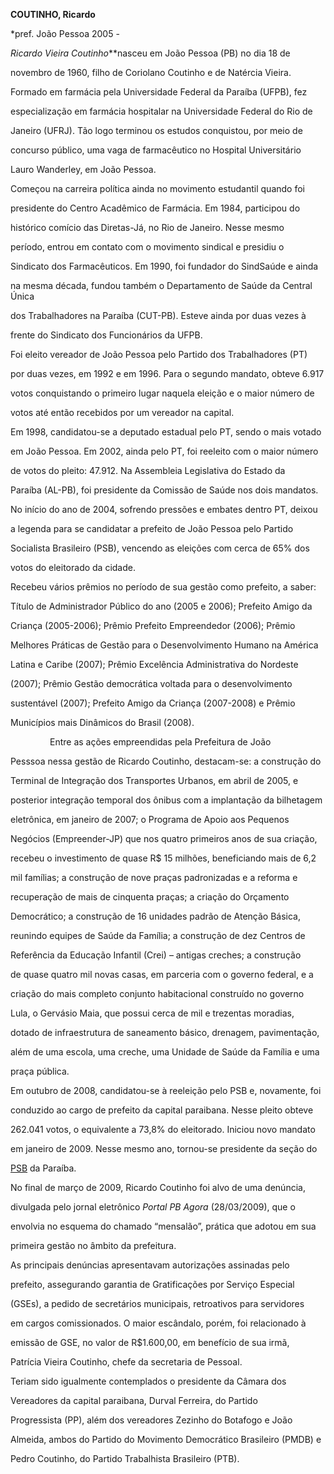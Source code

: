 **COUTINHO, Ricardo**



\*pref. João Pessoa 2005 -



*Ricardo Vieira Coutinho***nasceu em João Pessoa (PB) no dia 18 de

novembro de 1960, filho de Coriolano Coutinho e de Natércia Vieira.



Formado em farmácia pela Universidade Federal da Paraíba (UFPB), fez

especialização em farmácia hospitalar na Universidade Federal do Rio de

Janeiro (UFRJ). Tão logo terminou os estudos conquistou, por meio de

concurso público, uma vaga de farmacêutico no Hospital Universitário

Lauro Wanderley, em João Pessoa.



Começou na carreira política ainda no movimento estudantil quando foi

presidente do Centro Acadêmico de Farmácia. Em 1984, participou do

histórico comício das Diretas-Já, no Rio de Janeiro. Nesse mesmo

período, entrou em contato com o movimento sindical e presidiu o

Sindicato dos Farmacêuticos. Em 1990, foi fundador do SindSaúde e ainda

na mesma década, fundou também o Departamento de Saúde da Central Única

dos Trabalhadores na Paraíba (CUT-PB). Esteve ainda por duas vezes à

frente do Sindicato dos Funcionários da UFPB.



Foi eleito vereador de João Pessoa pelo Partido dos Trabalhadores (PT)

por duas vezes, em 1992 e em 1996. Para o segundo mandato, obteve 6.917

votos conquistando o primeiro lugar naquela eleição e o maior número de

votos até então recebidos por um vereador na capital.



Em 1998, candidatou-se a deputado estadual pelo PT, sendo o mais votado

em João Pessoa. Em 2002, ainda pelo PT, foi reeleito com o maior número

de votos do pleito: 47.912. Na Assembleia Legislativa do Estado da

Paraíba (AL-PB), foi presidente da Comissão de Saúde nos dois mandatos.



No início do ano de 2004, sofrendo pressões e embates dentro PT, deixou

a legenda para se candidatar a prefeito de João Pessoa pelo Partido

Socialista Brasileiro (PSB), vencendo as eleições com cerca de 65% dos

votos do eleitorado da cidade.



Recebeu vários prêmios no período de sua gestão como prefeito, a saber:

Título de Administrador Público do ano (2005 e 2006); Prefeito Amigo da

Criança (2005-2006); Prêmio Prefeito Empreendedor (2006); Prêmio

Melhores Práticas de Gestão para o Desenvolvimento Humano na América

Latina e Caribe (2007); Prêmio Excelência Administrativa do Nordeste

(2007); Prêmio Gestão democrática voltada para o desenvolvimento

sustentável (2007); Prefeito Amigo da Criança (2007-2008) e Prêmio

Municípios mais Dinâmicos do Brasil (2008).



                Entre as ações empreendidas pela Prefeitura de João

Pesssoa nessa gestão de Ricardo Coutinho, destacam-se: a construção do

Terminal de Integração dos Transportes Urbanos, em abril de 2005, e

posterior integração temporal dos ônibus com a implantação da bilhetagem

eletrônica, em janeiro de 2007; o Programa de Apoio aos Pequenos

Negócios (Empreender-JP) que nos quatro primeiros anos de sua criação,

recebeu o investimento de quase R\$ 15 milhões, beneficiando mais de 6,2

mil famílias; a construção de nove praças padronizadas e a reforma e

recuperação de mais de cinquenta praças; a criação do Orçamento

Democrático; a construção de 16 unidades padrão de Atenção Básica,

reunindo equipes de Saúde da Família; a construção de dez Centros de

Referência da Educação Infantil (Crei) – antigas creches; a construção

de quase quatro mil novas casas, em parceria com o governo federal, e a

criação do mais completo conjunto habitacional construído no governo

Lula, o Gervásio Maia, que possui cerca de mil e trezentas moradias,

dotado de infraestrutura de saneamento básico, drenagem, pavimentação,

além de uma escola, uma creche, uma Unidade de Saúde da Família e uma

praça pública.



Em outubro de 2008, candidatou-se à reeleição pelo PSB e, novamente, foi

conduzido ao cargo de prefeito da capital paraibana. Nesse pleito obteve

262.041 votos, o equivalente a 73,8% do eleitorado. Iniciou novo mandato

em janeiro de 2009. Nesse mesmo ano, tornou-se presidente da seção do

[PSB](http://pt.wikipedia.org/wiki/PSB "PSB") da Paraíba.



No final de março de 2009, Ricardo Coutinho foi alvo de uma denúncia,

divulgada pelo jornal eletrônico *Portal PB Agora* (28/03/2009), que o

envolvia no esquema do chamado “mensalão”, prática que adotou em sua

primeira gestão no âmbito da prefeitura.



As principais denúncias apresentavam autorizações assinadas pelo

prefeito, assegurando garantia de Gratificações por Serviço Especial

(GSEs), a pedido de secretários municipais, retroativos para servidores

em cargos comissionados. O maior escândalo, porém, foi relacionado à

emissão de GSE, no valor de R\$1.600,00, em benefício de sua irmã,

Patrícia Vieira Coutinho, chefe da secretaria de Pessoal.



Teriam sido igualmente contemplados o presidente da Câmara dos

Vereadores da capital paraibana, Durval Ferreira, do Partido

Progressista (PP), além dos vereadores Zezinho do Botafogo e João

Almeida, ambos do Partido do Movimento Democrático Brasileiro (PMDB) e

Pedro Coutinho, do Partido Trabalhista Brasileiro (PTB).



